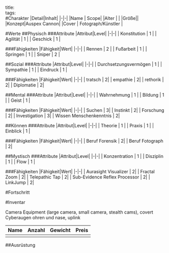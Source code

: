title:   
tags:   
#Charakter
|Detail|Inhalt|
|-|-|
|Name | Scope|
|Alter | |
|Größe||
|Konzept|Auspex Cannon|
|Cover | Fotograph/Künstler |

#Werte
##Physisch
###Attribute
|Attribut|Level|
|-|-|
| Konstitution | 1 |
| Agilität | 1 |
| Geschick | 1 |

###Fähigkeiten
|Fähigkeit|Wert|
|-|-|
| Rennen | 2 |
| Fußarbeit | 1 |
| Springen | 1 |
| Sniper | 2 |


##Sozial
###Attribute 
|Attribut|Level|
|-|-|
| Durchsetzungsvermögen | 1 |
| Sympathie | 1 |
| Eindruck | 1 |


###Fähigkeiten
|Fähigkeit|Wert|
|-|-|
| tratsch | 2|
| empathie | 2|
| rethorik | 2|
| Diplomatie | 2| 


##Mental
###Attribute 
|Attribut|Level|
|-|-|
| Wahrnehmung | 1 |
| Bildung | 1 |
| Geist | 1 |


###Fähigkeiten
|Fähigkeit|Wert|
|-|-|
| Suchen | 3|
| Instinkt | 2|
| Forschung | 2|
| Investigation | 3|
| Wissen Menschenkenntnis | 2|


##Können
###Attribute 
|Attribut|Level|
|-|-|
| Theorie | 1 |
| Praxis | 1 |
| Einblick | 1 |


###Fähigkeiten
|Fähigkeit|Wert|
|-|-|
| Beruf Forensik | 2|
| Beruf Fotograph | 2|

##Mystisch
###Attribute 
|Attribut|Level|
|-|-|
| Konzentration | 1 |
| Disziplin | 1 |
| Flow | 1 |


###Fähigkeiten
|Fähigkeit|Wert|
|-|-|
| Aurasight Visualizer | 2|
| Fractal Zoom | 2|
| Telepathic Tap | 2|
| Sub-Evidence Reflex Processor | 2|
| LinkJump | 2|


#Fortschritt

#Inventar

Camera Equipment (large camera, small camera, stealth cams), covert Cyberaugen ohren und nase, uplink

|Name|Anzahl|Gewicht|Preis|
|---|---|---|---|
|||||

##Ausrüstung

